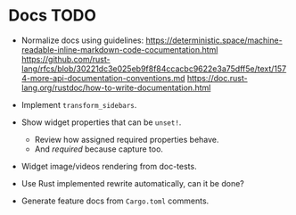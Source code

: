 # Docs TODO

* Normalize docs using guidelines: 
  https://deterministic.space/machine-readable-inline-markdown-code-cocumentation.html
  https://github.com/rust-lang/rfcs/blob/30221dc3e025eb9f8f84ccacbc9622e3a75dff5e/text/1574-more-api-documentation-conventions.md
  https://doc.rust-lang.org/rustdoc/how-to-write-documentation.html

* Implement `transform_sidebars`.

* Show widget properties that can be `unset!`.
  - Review how assigned required properties behave.
  - And *required* because capture too.

* Widget image/videos rendering from doc-tests.
* Use Rust implemented rewrite automatically, can it be done?
* Generate feature docs from `Cargo.toml` comments.